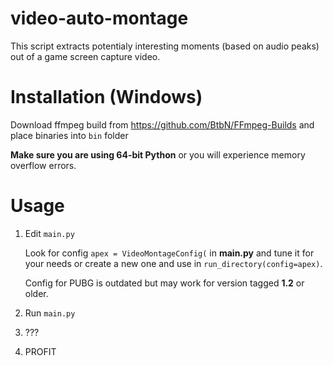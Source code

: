# video-auto-montage
This script extracts potentialy interesting moments (based on audio peaks) out of a game screen capture video.

# Installation (Windows)

Download ffmpeg build from https://github.com/BtbN/FFmpeg-Builds and place binaries into `bin` folder

**Make sure you are using 64-bit Python** or you will experience memory overflow errors.

# Usage

1) Edit `main.py`

    Look for config `apex = VideoMontageConfig(` in **main.py** and tune it for your needs or create a new one and use in `run_directory(config=apex)`.
    
    Config for PUBG is outdated but may work for version tagged **1.2** or older.
    

2) Run `main.py`
3) ???
4) PROFIT
